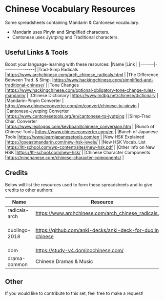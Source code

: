 # Chinese Vocabulary Resources
Some spreadsheets containing Mandarin & Cantonese vocabulary.

- Mandarin uses Pinyin and Simplified characters.
- Cantonese uses Jyutping and Traditional characters.

## Useful Links & Tools
Boost your language-learning with these resources:
|Name         |Link      |
|-------|----------------|
|Trad-Simp Radicals        |https://www.archchinese.com/arch_chinese_radicals.html                |
|The Difference Between Trad. & Simp.         |https://www.hackingchinese.com/simplified-and-traditional-chinese/    |
|Tone Changes              |https://www.hackingchinese.com/optional-obligatory-tone-change-rules-mandarin/           |
|Chinese Dictionary        |https://www.mdbg.net/chinese/dictionary            |
|Mandarin-Pinyin Converter | https://www.chineseconverter.com/en/convert/chinese-to-pinyin |
|Cantonese-Jyutping Converter                 |https://www.cantonesetools.org/en/cantonese-to-jyutping               |
|Simp-Trad Char. Converter                    |https://www.lexilogos.com/keyboard/chinese_conversion.htm             |
|Bunch of Chinese Tools    |https://www.chineseconverter.com/en             |
|Bunch of Japanese Tools   |https://www.learnjapanesetools.com/en           |
|New HSK Explained         |https://goeastmandarin.com/new-hsk-levels/         |
|New HSK Vocab. List       |https://ltl-school.com/wp-content/sites/new-hsk.pdf      |
|Other info on New HSK     |https://ltl-school.com/new-hsk/     |
|Chinese Character Components                 |https://ninchanese.com/chinese-character-components/  |

## Credits
Below will list the resources used to form these spreadsheets and to give credits to other authors:

|Name|Resource|Authors|
|----------------|------------|-------|
|radicals-arch   |https://www.archchinese.com/arch_chinese_radicals.html | The Arch Chinese Team|
|duolingo-2018   |https://github.com/anki-decks/anki-deck-for-duolingo-chinese | @nicolas-raoul (https://github.com/nicolas-raoul) and @leonfox1 (https://github.com/leonfox1)|
|dom       |https://study-v4.dominochinese.com/ | The Domino Chinese Team
|drama-common|Chinese Dramas & Music|Phrases & words I've personally collected|

## Other
If you would like to contribute to this set, feel free to make a request!
